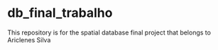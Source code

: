# db_final_trabalho

This repository is for the spatial database final project that belongs to Ariclenes Silva
